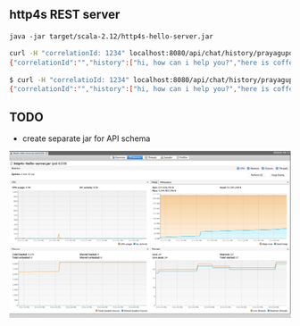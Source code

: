 http4s REST server
------------------

```
java -jar target/scala-2.12/http4s-hello-server.jar
```

```bash
curl -H "correlationId: 1234" localhost:8080/api/chat/history/prayagupd
{"correlationId":"","history":["hi, how can i help you?","here is coffee shop"]}
```

```bash
$ curl -H "correlatioId: 1234" localhost:8080/api/chat/history/prayagupd
{"correlationId":"","history":["hi, how can i help you?","here is coffee shop"]}
```

TODO
----

- create separate jar for API schema

![](perf.png)